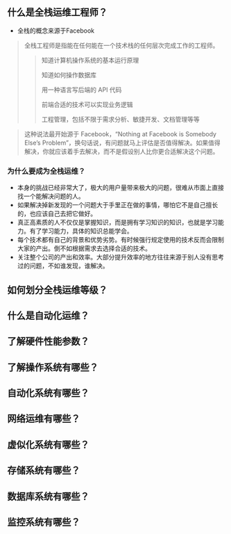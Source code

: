 ## 什么是全栈运维工程师？

* 全栈的概念来源于Facebook
> 全栈工程师是指能在任何能在一个技术栈的任何层次完成工作的工程师。
>> 知道计算机操作系统的基本运行原理
>> 
>> 知道如何操作数据库
>> 
>> 用一种语言写后端的 API 代码
>> 
>> 前端合适的技术可以实现业务逻辑
>> 
>> 工程管理，包括不限于需求分析、敏捷开发、文档管理等等

> 这种说法最开始源于 Facebook，“Nothing at Facebook is Somebody Else’s Problem”，换句话说，有问题就马上评估是否值得解决。如果值得解决，你就应该着手去解决，而不是假设别人比你更合适解决这个问题。

### 为什么要成为全栈运维？
* 本身的挑战已经非常大了，极大的用户量带来极大的问题，很难从市面上直接找一个能解决问题的人。
* 如果解决掉新发现的一个问题大于手里正在做的事情，哪怕它不是自己擅长的，也应该自己去把它做好。
* 真正高素质的人不仅仅是掌握知识，而是拥有学习知识的知识，也就是学习能力。有了学习能力，具体的知识总能学会。
* 每个技术都有自己的背景和优势劣势。有时候强行规定使用的技术反而会限制大家的产出。倒不如根据需求去选择合适的技术。
* 关注整个公司的产出和效率。大部分提升效率的地方往往来源于别人没有思考过的问题，不如谁发现，谁解决。

## 如何划分全栈运维等级？

## 什么是自动化运维？

## 了解硬件性能参数？

## 了解操作系统有哪些？

## 自动化系统有哪些？

## 网络运维有哪些？

## 虚似化系统有哪些？

## 存储系统有哪些？

## 数据库系统有哪些？

## 监控系统有哪些？
